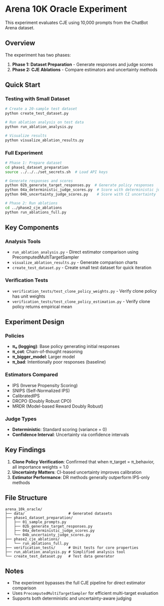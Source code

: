# Arena 10K Oracle Experiment

This experiment evaluates CJE using 10,000 prompts from the ChatBot Arena dataset.

## Overview

The experiment has two phases:
1. **Phase 1: Dataset Preparation** - Generate responses and judge scores
2. **Phase 2: CJE Ablations** - Compare estimators and uncertainty methods

## Quick Start

### Testing with Small Dataset
```bash
# Create a 20-sample test dataset
python create_test_dataset.py

# Run ablation analysis on test data
python run_ablation_analysis.py

# Visualize results
python visualize_ablation_results.py
```

### Full Experiment
```bash
# Phase 1: Prepare dataset
cd phase1_dataset_preparation
source ../../../set_secrets.sh  # Load API keys

# Generate responses and scores
python 02b_generate_target_responses.py  # Generate policy responses
python 04a_deterministic_judge_scores.py  # Score with deterministic judge
python 04b_uncertainty_judge_scores.py    # Score with CI uncertainty

# Phase 2: Run ablations
cd ../phase2_cje_ablations
python run_ablations_full.py
```

## Key Components

### Analysis Tools
- `run_ablation_analysis.py` - Direct estimator comparison using PrecomputedMultiTargetSampler
- `visualize_ablation_results.py` - Generate comparison charts
- `create_test_dataset.py` - Create small test dataset for quick iteration

### Verification Tests
- `verification_tests/test_clone_policy_weights.py` - Verify clone policy has unit weights
- `verification_tests/test_clone_policy_estimation.py` - Verify clone policy returns empirical mean

## Experiment Design

### Policies
- **π₀ (logging)**: Base policy generating initial responses  
- **π_cot**: Chain-of-thought reasoning
- **π_bigger_model**: Larger model
- **π_bad**: Intentionally poor responses (baseline)

### Estimators Compared
- IPS (Inverse Propensity Scoring)
- SNIPS (Self-Normalized IPS)
- CalibratedIPS
- DRCPO (Doubly Robust CPO)
- MRDR (Model-based Reward Doubly Robust)

### Judge Types
- **Deterministic**: Standard scoring (variance = 0)
- **Confidence Interval**: Uncertainty via confidence intervals

## Key Findings

1. **Clone Policy Verification**: Confirmed that when π_target = π_behavior, all importance weights = 1.0
2. **Uncertainty Matters**: CI-based uncertainty improves calibration
3. **Estimator Performance**: DR methods generally outperform IPS-only methods

## File Structure
```
arena_10k_oracle/
├── data/                    # Generated datasets
├── phase1_dataset_preparation/
│   ├── 01_sample_prompts.py
│   ├── 02b_generate_target_responses.py
│   ├── 04a_deterministic_judge_scores.py
│   └── 04b_uncertainty_judge_scores.py
├── phase2_cje_ablations/
│   └── run_ablations_full.py
├── verification_tests/      # Unit tests for core properties
├── run_ablation_analysis.py # Simplified analysis tool
└── create_test_dataset.py   # Test data generator
```

## Notes

- The experiment bypasses the full CJE pipeline for direct estimator comparison
- Uses `PrecomputedMultiTargetSampler` for efficient multi-target evaluation
- Supports both deterministic and uncertainty-aware judging